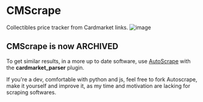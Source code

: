 # CMScrape
Collectibles price tracker from Cardmarket links.
![image](https://user-images.githubusercontent.com/32172257/213871276-f2dbf590-e3a3-4ee0-940e-5681f8f64067.png)

## CMScrape is now ARCHIVED
To get similar results, in a more up to date software, use [AutoScrape](https://github.com/DrankRock/AutoScrape) with the **cardmarket_parser** plugin. 

If you're a dev, comfortable with python and js, feel free to fork Autoscrape, make it yourself and improve it, as my time and motivation are lacking for scraping softwares. 
